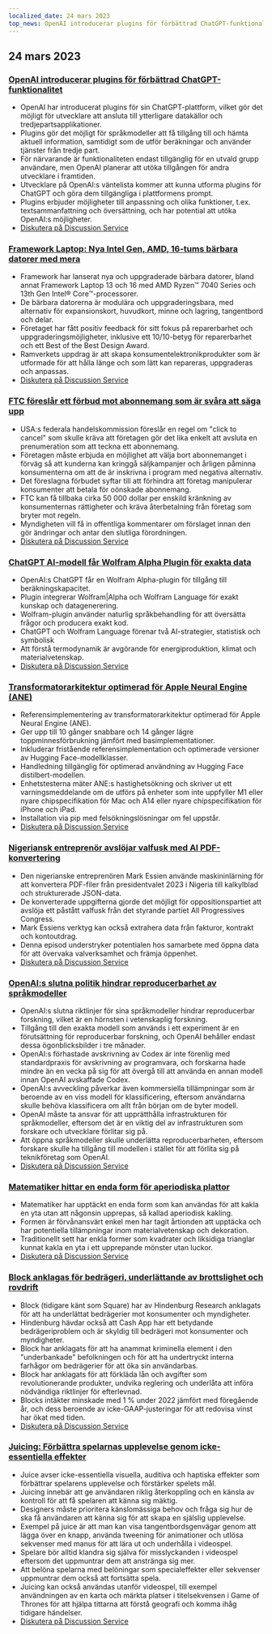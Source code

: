 ```yaml
---
localized_date: 24 mars 2023
top_news: OpenAI introducerar plugins för förbättrad ChatGPT-funktionalitet
---
```




## 24 mars 2023

### [OpenAI introducerar plugins för förbättrad ChatGPT-funktionalitet](https://openai.com/blog/chatgpt-plugins)

- OpenAI har introducerat plugins för sin ChatGPT-plattform, vilket gör det möjligt för utvecklare att ansluta till ytterligare datakällor och tredjepartsapplikationer.
- Plugins gör det möjligt för språkmodeller att få tillgång till och hämta aktuell information, samtidigt som de utför beräkningar och använder tjänster från tredje part.
- För närvarande är funktionaliteten endast tillgänglig för en utvald grupp användare, men OpenAI planerar att utöka tillgången för andra utvecklare i framtiden.
- Utvecklare på OpenAI:s väntelista kommer att kunna utforma plugins för ChatGPT och göra dem tillgängliga i plattformens prompt.
- Plugins erbjuder möjligheter till anpassning och olika funktioner, t.ex. textsammanfattning och översättning, och har potential att utöka OpenAI:s möjligheter.
- [Diskutera på Discussion Service](http://news.ycombinator.com/item?id=35277677)

### [Framework Laptop: Nya Intel Gen, AMD, 16-tums bärbara datorer med mera](https://frame.work/)

- Framework har lanserat nya och uppgraderade bärbara datorer, bland annat Framework Laptop 13 och 16 med AMD Ryzen™ 7040 Series och 13th Gen Intel® Core™-processorer.
- De bärbara datorerna är modulära och uppgraderingsbara, med alternativ för expansionskort, huvudkort, minne och lagring, tangentbord och delar.
- Företaget har fått positiv feedback för sitt fokus på reparerbarhet och uppgraderingsmöjligheter, inklusive ett 10/10-betyg för reparerbarhet och ett Best of the Best Design Award.
- Ramverkets uppdrag är att skapa konsumentelektronikprodukter som är utformade för att hålla länge och som lätt kan repareras, uppgraderas och anpassas.
- [Diskutera på Discussion Service](http://news.ycombinator.com/item?id=35277660)

### [FTC föreslår ett förbud mot abonnemang som är svåra att säga upp](https://www.theverge.com/2023/3/23/23652373/ftc-click-to-cancel-subscription-service-dark-patterns-ban)

- USA:s federala handelskommission föreslår en regel om "click to cancel" som skulle kräva att företagen gör det lika enkelt att avsluta en prenumeration som att teckna ett abonnemang.
- Företagen måste erbjuda en möjlighet att välja bort abonnemanget i förväg så att kunderna kan kringgå säljkampanjer och årligen påminna konsumenterna om att de är inskrivna i program med negativa alternativ.
- Det föreslagna förbudet syftar till att förhindra att företag manipulerar konsumenter att betala för oönskade abonnemang.
- FTC kan få tillbaka cirka 50 000 dollar per enskild kränkning av konsumenternas rättigheter och kräva återbetalning från företag som bryter mot regeln.
- Myndigheten vill få in offentliga kommentarer om förslaget innan den gör ändringar och antar den slutliga förordningen.
- [Diskutera på Discussion Service](http://news.ycombinator.com/item?id=35274519)

### [ChatGPT AI-modell får Wolfram Alpha Plugin för exakta data](https://writings.stephenwolfram.com/2023/03/chatgpt-gets-its-wolfram-superpowers/)

- OpenAI:s ChatGPT får en Wolfram Alpha-plugin för tillgång till beräkningskapacitet.
- Plugin integrerar Wolfram|Alpha och Wolfram Language för exakt kunskap och datagenerering.
- Wolfram-plugin använder naturlig språkbehandling för att översätta frågor och producera exakt kod.
- ChatGPT och Wolfram Language förenar två AI-strategier, statistisk och symbolisk
- Att förstå termodynamik är avgörande för energiproduktion, klimat och materialvetenskap.
- [Diskutera på Discussion Service](http://news.ycombinator.com/item?id=35277925)

### [Transformatorarkitektur optimerad för Apple Neural Engine (ANE)](https://github.com/apple/ml-ane-transformers)

- Referensimplementering av transformatorarkitektur optimerad för Apple Neural Engine (ANE).
- Ger upp till 10 gånger snabbare och 14 gånger lägre toppminnesförbrukning jämfört med basimplementationer.
- Inkluderar fristående referensimplementation och optimerade versioner av Hugging Face-modellklasser.
- Handledning tillgänglig för optimerad användning av Hugging Face distilbert-modellen.
- Enhetstesterna mäter ANE:s hastighetsökning och skriver ut ett varningsmeddelande om de utförs på enheter som inte uppfyller M1 eller nyare chipspecifikation för Mac och A14 eller nyare chipspecifikation för iPhone och iPad.
- Installation via pip med felsökningslösningar om fel uppstår.
- [Diskutera på Discussion Service](http://news.ycombinator.com/item?id=35282325)

### [Nigeriansk entreprenör avslöjar valfusk med AI PDF-konvertering](https://markessien.com/posts/drama_of_transcription/)

- Den nigerianske entreprenören Mark Essien använde maskininlärning för att konvertera PDF-filer från presidentvalet 2023 i Nigeria till kalkylblad och strukturerade JSON-data.
- De konverterade uppgifterna gjorde det möjligt för oppositionspartiet att avslöja ett påstått valfusk från det styrande partiet All Progressives Congress.
- Mark Essiens verktyg kan också extrahera data från fakturor, kontrakt och kontoutdrag.
- Denna episod understryker potentialen hos samarbete med öppna data för att övervaka valverksamhet och främja öppenhet.
- [Diskutera på Discussion Service](http://news.ycombinator.com/item?id=35272227)

### [OpenAI:s slutna politik hindrar reproducerbarhet av språkmodeller](https://aisnakeoil.substack.com/p/openais-policies-hinder-reproducible)

- OpenAI:s slutna riktlinjer för sina språkmodeller hindrar reproducerbar forskning, vilket är en hörnsten i vetenskaplig forskning.
- Tillgång till den exakta modell som används i ett experiment är en förutsättning för reproducerbar forskning, och OpenAI behåller endast dessa ögonblicksbilder i tre månader.
- OpenAI:s förhastade avskrivning av Codex är inte förenlig med standardpraxis för avskrivning av programvara, och forskarna hade mindre än en vecka på sig för att övergå till att använda en annan modell innan OpenAI avskaffade Codex.
- OpenAI:s avveckling påverkar även kommersiella tillämpningar som är beroende av en viss modell för klassificering, eftersom användarna skulle behöva klassificera om allt från början om de byter modell.
- OpenAI måste ta ansvar för att upprätthålla infrastrukturen för språkmodeller, eftersom det är en viktig del av infrastrukturen som forskare och utvecklare förlitar sig på.
- Att öppna språkmodeller skulle underlätta reproducerbarheten, eftersom forskare skulle ha tillgång till modellen i stället för att förlita sig på teknikföretag som OpenAI.
- [Diskutera på Discussion Service](http://news.ycombinator.com/item?id=35269304)

### [Matematiker hittar en enda form för aperiodiska plattor](https://www.newscientist.com/article/2365363-mathematicians-discover-shape-that-can-tile-a-wall-and-never-repeat/)

- Matematiker har upptäckt en enda form som kan användas för att kakla en yta utan att någonsin upprepas, så kallad aperiodisk kakling.
- Formen är förvånansvärt enkel men har tagit årtionden att upptäcka och har potentiella tillämpningar inom materialvetenskap och dekoration.
- Traditionellt sett har enkla former som kvadrater och liksidiga trianglar kunnat kakla en yta i ett upprepande mönster utan luckor.
- [Diskutera på Discussion Service](http://news.ycombinator.com/item?id=35273707)

### [Block anklagas för bedrägeri, underlättande av brottslighet och rovdrift](https://hindenburgresearch.com/block/)

- Block (tidigare känt som Square) har av Hindenburg Research anklagats för att ha underlättat bedrägerier mot konsumenter och myndigheter.
- Hindenburg hävdar också att Cash App har ett betydande bedrägeriproblem och är skyldig till bedrägeri mot konsumenter och myndigheter.
- Block har anklagats för att ha anammat kriminella element i den "underbankade" befolkningen och för att ha undertryckt interna farhågor om bedrägerier för att öka sin användarbas.
- Block har anklagats för att förkläda lån och avgifter som revolutionerande produkter, undvika reglering och underlåta att införa nödvändiga riktlinjer för efterlevnad.
- Blocks intäkter minskade med 1 % under 2022 jämfört med föregående år, och dess beroende av icke-GAAP-justeringar för att redovisa vinst har ökat med tiden.
- [Diskutera på Discussion Service](http://news.ycombinator.com/item?id=35273782)

### [Juicing: Förbättra spelarnas upplevelse genom icke-essentiella effekter](https://garden.bradwoods.io/notes/design/juice)

- Juice avser icke-essentiella visuella, auditiva och haptiska effekter som förbättrar spelarens upplevelse och förstärker spelets mål.
- Juicing innebär att ge användaren riklig återkoppling och en känsla av kontroll för att få spelaren att känna sig mäktig.
- Designers måste prioritera känslomässiga behov och fråga sig hur de ska få användaren att känna sig för att skapa en själslig upplevelse.
- Exempel på juice är att man kan visa tangentbordsgenvägar genom att lägga över en knapp, använda tweening för animationer och utlösa sekvenser med manus för att lära ut och underhålla i videospel.
- Spelare bör alltid klandra sig själva för misslyckanden i videospel eftersom det uppmuntrar dem att anstränga sig mer.
- Att belöna spelarna med belöningar som specialeffekter eller sekvenser uppmuntrar dem också att fortsätta spela.
- Juicing kan också användas utanför videospel, till exempel användningen av en karta och märkta platser i titelsekvensen i Game of Thrones för att hjälpa tittarna att förstå geografi och komma ihåg tidigare händelser.
- [Diskutera på Discussion Service](http://news.ycombinator.com/item?id=35273139)


